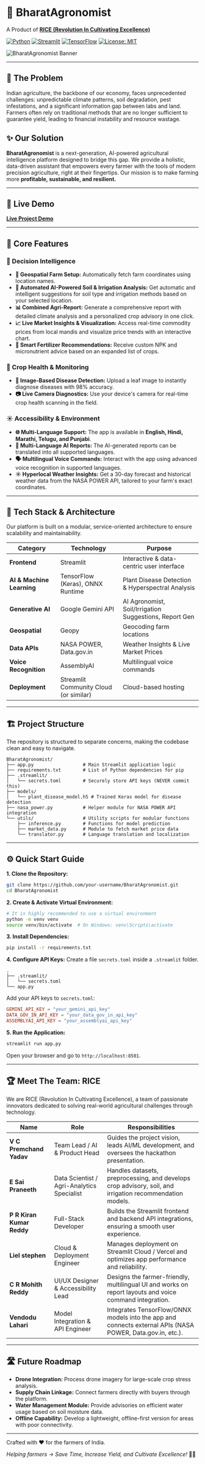 # 🌾 BharatAgronomist
A Product of **[RICE (Revolution In Cultivating Excellence)](https://rice-24.vercel.app/)**

[![Python](https://img.shields.io/badge/Python-3.11%2B-blue?logo=python&style=for-the-badge)](https://www.python.org/)
[![Streamlit](https://img.shields.io/badge/Streamlit-Framework-red?logo=streamlit&style=for-the-badge)](https://streamlit.io)
[![TensorFlow](https://img.shields.io/badge/TensorFlow-2.x-orange?logo=tensorflow&style=for-the-badge)](https://www.tensorflow.org/)
[![License: MIT](https://img.shields.io/badge/License-MIT-yellow.svg?style=for-the-badge)](https://opensource.org/licenses/MIT)



![BharatAgronomist Banner](https://i.postimg.cc/wvzf9vzB/Bharat-Agronomist.png)

---

## 🎯 The Problem
Indian agriculture, the backbone of our economy, faces unprecedented challenges: unpredictable climate patterns, soil degradation, pest infestations, and a significant information gap between labs and land. Farmers often rely on traditional methods that are no longer sufficient to guarantee yield, leading to financial instability and resource wastage.

## ✨ Our Solution
**BharatAgronomist** is a next-generation, AI-powered agricultural intelligence platform designed to bridge this gap. We provide a holistic, data-driven assistant that empowers every farmer with the tools of modern precision agriculture, right at their fingertips. Our mission is to make farming more **profitable, sustainable, and resilient.**

---

## 🎥 Live Demo
**[Live Project Demo](https://bharatagronomist.streamlit.app/)**

---

## 🚀 Core Features

### 🧠 Decision Intelligence
*   **📍 Geospatial Farm Setup:** Automatically fetch farm coordinates using location names.
*   **🤖 Automated AI-Powered Soil & Irrigation Analysis:** Get automatic and intelligent suggestions for soil type and irrigation methods based on your selected location.
*   **📊 Combined Agri-Report:** Generate a comprehensive report with detailed climate analysis and a personalized crop advisory in one click.
*   **📈 Live Market Insights & Visualization:** Access real-time commodity prices from local mandis and visualize price trends with an interactive chart.
*   **🧪 Smart Fertilizer Recommendations:** Receive custom NPK and micronutrient advice based on an expanded list of crops.

### 🌿 Crop Health & Monitoring
*   **🌱 Image-Based Disease Detection:** Upload a leaf image to instantly diagnose diseases with 98% accuracy.
*   **📷 Live Camera Diagnostics:** Use your device's camera for real-time crop health scanning in the field.

### ☀️ Accessibility & Environment
*   **🌐 Multi-Language Support:** The app is available in **English, Hindi, Marathi, Telugu, and Punjabi**.
*   **📄 Multi-Language AI Reports:** The AI-generated reports can be translated into all supported languages.
*   **🗣️ Multilingual Voice Commands:** Interact with the app using advanced voice recognition in supported languages.
*   **☀️ Hyperlocal Weather Insights:** Get a 30-day forecast and historical weather data from the NASA POWER API, tailored to your farm's exact coordinates.

---

## 🧠 Tech Stack & Architecture
Our platform is built on a modular, service-oriented architecture to ensure scalability and maintainability.

| Category                | Technology                               | Purpose                                                 |
| ----------------------- | ---------------------------------------- | ------------------------------------------------------- |
| **Frontend**            | Streamlit                                | Interactive & data-centric user interface               |
| **AI & Machine Learning** | TensorFlow (Keras), ONNX Runtime         | Plant Disease Detection & Hyperspectral Analysis        |
| **Generative AI**       | Google Gemini API                        | AI Agronomist, Soil/Irrigation Suggestions, Report Gen  |
| **Geospatial**          | Geopy                                    | Geocoding farm locations                                |
| **Data APIs**           | NASA POWER, Data.gov.in                  | Weather Insights & Live Market Prices                   |
| **Voice Recognition**   | AssemblyAI                               | Multilingual voice commands                             |
| **Deployment**          | Streamlit Community Cloud (or similar)   | Cloud-based hosting                                     |

---

## 🏗️ Project Structure
The repository is structured to separate concerns, making the codebase clean and easy to navigate.

```
BharatAgronomist/
├── app.py                  # Main Streamlit application logic
├── requirements.txt        # List of Python dependencies for pip
├── .streamlit/
│   └── secrets.toml        # Securely store API keys (NEVER commit this)
├── models/
│   └── plant_disease_model.h5 # Trained Keras model for disease detection
├── nasa_power.py           # Helper module for NASA POWER API integration
└── utils/                  # Utility scripts for modular functions
    ├── inference.py        # Functions for model prediction
    ├── market_data.py      # Module to fetch market price data
    └── translator.py       # Language translation and localization
```

---

## ⚙️ Quick Start Guide

**1. Clone the Repository:**
```bash
git clone https://github.com/your-username/BharatAgronomist.git
cd BharatAgronomist
```

**2. Create & Activate Virtual Environment:**
```bash
# It is highly recommended to use a virtual environment
python -m venv venv
source venv/bin/activate  # On Windows: venv\Scripts\activate
```

**3. Install Dependencies:**
```bash
pip install -r requirements.txt
```

**4. Configure API Keys:**
Create a file `secrets.toml` inside a `.streamlit` folder.
```
.
├── .streamlit/
│   └── secrets.toml
└── app.py
```
Add your API keys to `secrets.toml`:
```toml
GEMINI_API_KEY = "your_gemini_api_key"
DATA_GOV_IN_API_KEY = "your_data_gov_in_api_key"
ASSEMBLYAI_API_KEY = "your_assemblyai_api_key"
```

**5. Run the Application:**
```bash
streamlit run app.py
```
Open your browser and go to `http://localhost:8501`.

---

## 🏆 Meet The Team: RICE
We are RICE (Revolution In Cultivating Excellence), a team of passionate innovators dedicated to solving real-world agricultural challenges through technology.

| Name                       | Role                                       | Responsibilities                                                                                             |
| -------------------------- | ------------------------------------------ | ------------------------------------------------------------------------------------------------------------ |
| **V C Premchand Yadav**    | Team Lead / AI & Product Head              | Guides the project vision, leads AI/ML development, and oversees the hackathon presentation.                 |
| **E Sai Praneeth** | Data Scientist / Agri-Analytics Specialist | Handles datasets, preprocessing, and develops crop advisory, soil, and irrigation recommendation models.      |
| **P R Kiran Kumar Reddy**  | Full-Stack Developer                       | Builds the Streamlit frontend and backend API integrations, ensuring a smooth user experience.               |
| **Liel stephen**           | Cloud & Deployment Engineer                | Manages deployment on Streamlit Cloud / Vercel and optimizes app performance and reliability.                |
| **C R Mohith Reddy**       | UI/UX Designer & Accessibility Lead        | Designs the farmer-friendly, multilingual UI and works on report layouts and voice command integration.      |
| **Vendodu Lahari**         | Model Integration & API Engineer           | Integrates TensorFlow/ONNX models into the app and connects external APIs (NASA POWER, Data.gov.in, etc.). |

---

## 🛣️ Future Roadmap
*   **Drone Integration:** Process drone imagery for large-scale crop stress analysis.
*   **Supply Chain Linkage:** Connect farmers directly with buyers through the platform.
*   **Water Management Module:** Provide advisories on efficient water usage based on soil moisture data.
*   **Offline Capability:** Develop a lightweight, offline-first version for areas with poor connectivity.

---
Crafted with ❤️ for the farmers of India.

*Helping farmers → Save Time, Increase Yield, and Cultivate Excellence!* 🌾✨
